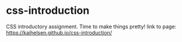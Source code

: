 # css-introduction
CSS introductory assignment. Time to make things pretty!
link to page: https://kaihelsen.github.io/css-introduction/